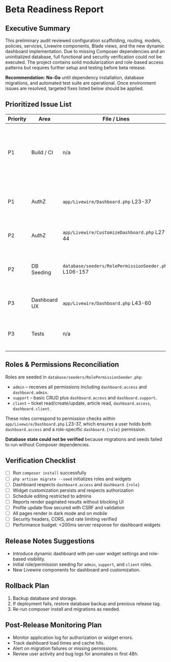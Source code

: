 # Beta Readiness Report

## Executive Summary
This preliminary audit reviewed configuration scaffolding, routing, models, policies, services, Livewire components, Blade views, and the new dynamic dashboard implementation. Due to missing Composer dependencies and an uninitialized database, full functional and security verification could not be executed. The project contains solid modularization and role-based access patterns but requires further setup and testing before beta release.

**Recommendation:** **No-Go** until dependency installation, database migrations, and automated test suite are operational. Once environment issues are resolved, targeted fixes listed below should be applied.

## Prioritized Issue List

| Priority | Area | File / Lines | Issue | Expected Behavior | Impact | Remediation |
| --- | --- | --- | --- | --- | --- | --- |
| P1 | Build / CI | n/a | Composer install fails; vendor tree missing | Dependencies should install cleanly for builds and tests | Blocking | Configure network or provide GitHub tokens so `composer install` succeeds; commit `vendor/` to container only for test execution |
| P1 | AuthZ | `app/Livewire/Dashboard.php` L23-37 | Dashboard access aborts if user lacks `dashboard.access` and role permission | Ensure all dashboard routes/components check both base and role-specific permissions | High | Confirm seeder defines matching permissions and add tests for unauthorized access |
| P2 | AuthZ | `app/Livewire/CustomizeDashboard.php` L27-44 | Widgets filtered by `isAccessibleForUser` but lack explicit policy checks | Widgets should verify permissions at server level as well | Medium | Add policy/middleware enforcement for widget updates |
| P2 | DB Seeding | `database/seeders/RolePermissionSeeder.php` L106-157 | Roles `admin`, `support`, `client` created with permissions; no verification for existing roles | Seeder should be idempotent and reconcile drift | Medium | Use `updateOrCreate` and log changes |
| P3 | Dashboard UX | `app/Livewire/Dashboard.php` L43-60 | Widget retrieval does not eager load nested relations, risk of N+1 | Use eager loading for widget-related models | Low | Add `with()` for relations where needed |
| P3 | Tests | n/a | No tests executed; coverage unknown | Automated tests should cover permissions and dashboard behavior | Medium | After fixing dependencies, run `php artisan test` and add missing cases |

## Roles & Permissions Reconciliation
Roles are seeded in `database/seeders/RolePermissionSeeder.php`:

- `admin` – receives all permissions including `dashboard.access` and `dashboard.admin`.
- `support` – basic CRUD plus `dashboard.access` and `dashboard.support`.
- `client` – ticket read/create/update, article read, `dashboard.access`, `dashboard.client`.

These roles correspond to permission checks within `app/Livewire/Dashboard.php` L23-37, which ensures a user holds both `dashboard.access` and a role-specific `dashboard.{role}` permission.

**Database state could not be verified** because migrations and seeds failed to run without Composer dependencies.

## Verification Checklist
- [ ] Run `composer install` successfully
- [ ] `php artisan migrate --seed` initializes roles and widgets
- [ ] Dashboard respects `dashboard.access` and `dashboard.{role}`
- [ ] Widget customization persists and respects authorization
- [ ] Schedule editing restricted to admins
- [ ] Reports render paginated results without blocking UI
- [ ] Profile update flow secured with CSRF and validation
- [ ] All pages render in dark mode and on mobile
- [ ] Security headers, CORS, and rate limiting verified
- [ ] Performance budget: <200ms server response for dashboard widgets

## Release Notes Suggestions
- Introduce dynamic dashboard with per-user widget settings and role-based visibility.
- Initial role/permission seeding for `admin`, `support`, and `client` roles.
- New Livewire components for dashboard and customization.

## Rollback Plan
1. Backup database and storage.
2. If deployment fails, restore database backup and previous release tag.
3. Re-run composer install and migrations as needed.

## Post-Release Monitoring Plan
- Monitor application log for authorization or widget errors.
- Track dashboard load times and cache hits.
- Alert on migration failures or missing permissions.
- Review user activity and bug logs for anomalies in first 48h.

